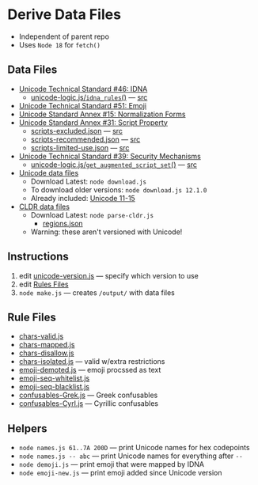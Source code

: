 # Derive Data Files

* Independent of parent repo
* Uses `Node 18` for `fetch()`

## Data Files

* [Unicode Technical Standard #46: IDNA](https://www.unicode.org/reports/tr46/)
	* [unicode-logic.js/`idna_rules`()](./unicode-logic.js) — [src](https://unicode.org/reports/tr46/#Implementation_Notes)
* [Unicode Technical Standard #51: Emoji](https://www.unicode.org/reports/tr51/)
* [Unicode Standard Annex #15: Normalization Forms](https://unicode.org/reports/tr15/)
* [Unicode Standard Annex #31: Script Property](https://www.unicode.org/reports/tr31/)
	* [scripts-excluded.json](./data/scripts-excluded.json) — [src](https://www.unicode.org/reports/tr31/#Table_Candidate_Characters_for_Exclusion_from_Identifiers)
	* [scripts-recommended.json](./data/scripts-recommended.json) — [src](https://www.unicode.org/reports/tr31/#Table_Recommended_Scripts)
	* [scripts-limited-use.json](./data/scripts-limited-use.json) — [src](https://www.unicode.org/reports/tr31/#Table_Limited_Use_Scripts)
* [Unicode Technical Standard #39: Security Mechanisms](https://www.unicode.org/reports/tr39/)
	* [unicode-logic.js/`get_augmented_script_set`()](./unicode-logic.js) — [src](https://www.unicode.org/reports/tr39/#Mixed_Script_Detection)
* [Unicode data files](https://www.unicode.org/Public/)
	* Download Latest: `node download.js` 
	* To download older versions: `node download.js 12.1.0` 
	* Already included: [Unicode 11-15](./data/)
* [CLDR data files](https://github.com/unicode-org/cldr)
	* Download Latest: `node parse-cldr.js` 
		* [regions.json](./data/regions.json)
	* Warning: these aren't versioned with Unicode!

## Instructions

1. edit [unicode-version.js](./unicode-version.js) — specify which version to use
1. edit [Rules Files](./rules/)
1. `node make.js` — creates `/output/` with data files

## Rule Files

* [chars-valid.js](./rules/chars-valid.js)
* [chars-mapped.js](./rules/chars-mapped.js)
* [chars-disallow.js](./rules/chars-disallow.js) 
* [chars-isolated.js](./rules/chars-isolated.js) — valid w/extra restrictions
* [emoji-demoted.js](./rules/emoji-demoted.js) — emoji procssed as text
* [emoji-seq-whitelist.js](./rules/emoji-seq-whitelist.js)
* [emoji-seq-blacklist.js](./rules/emoji-seq-blacklist.js)
* [confusables-Grek.js](./rules/confusables-Grek.js) — Greek confusables
* [confusables-Cyrl.js](./rules/confusables-Cyrl.js) — Cyrillic confusables

## Helpers

* `node names.js 61..7A 200D` — print Unicode names for hex codepoints
* `node names.js -- abc` — print Unicode names for everything after `--`
* `node demoji.js` — print emoji that were mapped by IDNA
* `node emoji-new.js` — print emoji added since Unicode version
